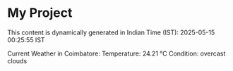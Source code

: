 # My Project

This content is dynamically generated in Indian Time (IST): 2025-05-15 00:25:55 IST


Current Weather in Coimbatore:
Temperature: 24.21 °C
Condition: overcast clouds
